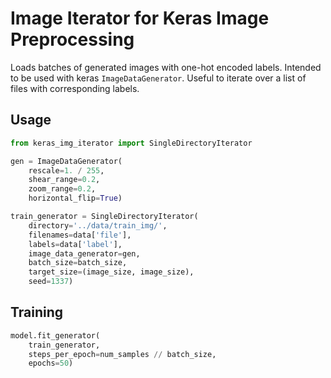 # Image Iterator for Keras Image Preprocessing
Loads batches of generated images with one-hot encoded labels. Intended to be used with keras `ImageDataGenerator`. 
Useful to iterate over a list of files with corresponding labels.

## Usage
```Python
from keras_img_iterator import SingleDirectoryIterator

gen = ImageDataGenerator(
    rescale=1. / 255,
    shear_range=0.2,
    zoom_range=0.2,
    horizontal_flip=True)

train_generator = SingleDirectoryIterator(
    directory='../data/train_img/',
    filenames=data['file'],
    labels=data['label'],
    image_data_generator=gen,
    batch_size=batch_size,
    target_size=(image_size, image_size),
    seed=1337)
```
## Training

```Python
model.fit_generator(
    train_generator,
    steps_per_epoch=num_samples // batch_size,
    epochs=50)
```
